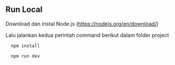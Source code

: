 ## Run Local
Download dan instal Node.js (https://nodejs.org/en/download/)

Lalu jalankan kedua perintah command berikut dalam folder project
```
  npm install
```
```
  npm run dev
```
